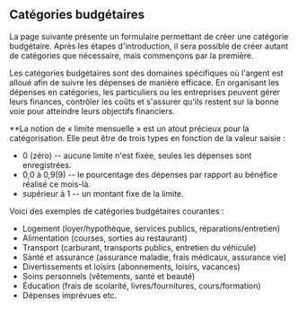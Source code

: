 ## Catégories budgétaires

La page suivante présente un formulaire permettant de créer une catégorie budgétaire. 
Après les étapes d'introduction, il sera possible de créer autant de catégories que nécessaire, mais commençons par 
la première. 

Les catégories budgétaires sont des domaines spécifiques où l'argent est alloué afin de suivre les dépenses de manière 
efficace. En organisant les dépenses en catégories, les particuliers ou les entreprises peuvent gérer leurs finances, 
contrôler les coûts et s'assurer qu'ils restent sur la bonne voie pour atteindre leurs objectifs financiers.

**La notion de « limite mensuelle » est un atout précieux pour la catégorisation. Elle peut être de trois types en 
fonction de la valeur saisie :
- 0 (zéro) -- aucune limite n'est fixée, seules les dépenses sont enregistrées.
- 0,0 à 0,9(9) -- le pourcentage des dépenses par rapport au bénéfice réalisé ce mois-là.
- supérieur à 1 -- un montant fixe de la limite.

Voici des exemples de catégories budgétaires courantes :
- Logement (loyer/hypothèque, services publics, réparations/entretien)
- Alimentation (courses, sorties au restaurant)
- Transport (carburant, transports publics, entretien du véhicule)
- Santé et assurance (assurance maladie, frais médicaux, assurance vie)
- Divertissements et loisirs (abonnements, loisirs, vacances)
- Soins personnels (vêtements, santé et beauté)
- Éducation (frais de scolarité, livres/fournitures, cours/formation)
- Dépenses imprévues
etc.
